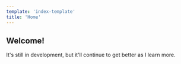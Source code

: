 ```yaml
---
template: 'index-template'
title: 'Home'
---
```


## Welcome!

It's still in development, but it'll continue to get better as I learn more.
